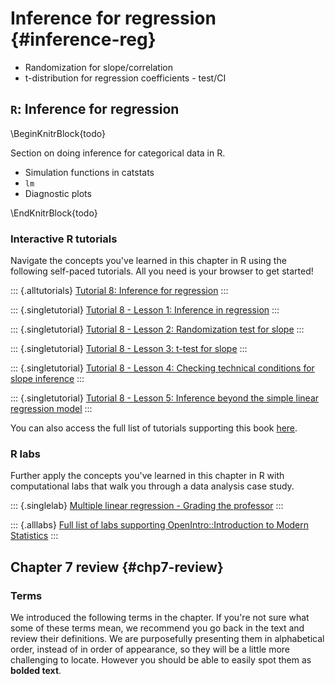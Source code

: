 # Inference for regression {#inference-reg}

- Randomization for slope/correlation
- t-distribution for regression coefficients - test/CI


## `R`: Inference for regression

\BeginKnitrBlock{todo}<div class="todo">Section on doing inference for categorical data in R.
- Simulation functions in catstats
- `lm`
- Diagnostic plots</div>\EndKnitrBlock{todo}

### Interactive R tutorials

Navigate the concepts you've learned in this chapter in R using the following self-paced tutorials. 
All you need is your browser to get started!

::: {.alltutorials}
[Tutorial 8: Inference for regression](https://openintrostat.github.io/ims-tutorials/08-inference-for-regression/)
:::

::: {.singletutorial}
[Tutorial 8 - Lesson 1: Inference in regression](https://openintro.shinyapps.io/ims-08-inference-for-regression-01/)
:::

::: {.singletutorial}
[Tutorial 8 - Lesson 2: Randomization test for slope](https://openintro.shinyapps.io/ims-08-inference-for-regression-02/)
:::

::: {.singletutorial}
[Tutorial 8 - Lesson 3: t-test for slope](https://openintro.shinyapps.io/ims-08-inference-for-regression-03/)
:::

::: {.singletutorial}
[Tutorial 8 - Lesson 4: Checking technical conditions for slope inference](https://openintro.shinyapps.io/ims-08-inference-for-regression-04/)
:::

::: {.singletutorial}
[Tutorial 8 - Lesson 5: Inference beyond the simple linear regression model](https://openintro.shinyapps.io/ims-08-inference-for-regression-05/)
:::

You can also access the full list of tutorials supporting this book [here](https://openintrostat.github.io/ims-tutorials/).

### R labs

Further apply the concepts you've learned in this chapter in R with computational labs that walk you through a data analysis case study.

::: {.singlelab}
[Multiple linear regression - Grading the professor](http://openintrostat.github.io/oilabs-tidy/09_multiple_regression/multiple_regression.html)
:::

::: {.alllabs}
[Full list of labs supporting OpenIntro::Introduction to Modern Statistics](http://openintrostat.github.io/oilabs-tidy/)
:::

## Chapter 7 review {#chp7-review}

### Terms

We introduced the following terms in the chapter. 
If you're not sure what some of these terms mean, we recommend you go back in the text and review their definitions.
We are purposefully presenting them in alphabetical order, instead of in order of appearance, so they will be a little more challenging to locate. 
However you should be able to easily spot them as **bolded text**.


